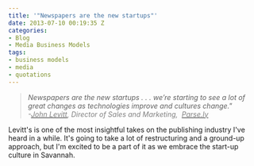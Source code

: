 ```yaml
---
title: '"Newspapers are the new startups"'
date: 2013-07-10 00:19:35 Z
categories:
- Blog
- Media Business Models
tags:
- business models
- media
- quotations
---
```


<blockquote>
  <em>Newspapers are the new startups . . . we’re starting to see a lot of great changes as technologies improve and cultures change."<br />
<span style="color: #808080;">
  -<a href="https://twitter.com/JohnMLevitt"><span style="color: #808080;">John Levitt</span></a>, Director of Sales and Marketing, 
<a href="http://blog.parsely.com/post/33843943455/newspapers-are-the-new-startups">
  <span style="color: #808080;">Parse.ly</span>
</a>
</span>
</em></p>
</blockquote>
<p>Levitt's is one of the most insightful takes on the publishing industry I've heard in a while. It's going to take a lot of restructuring and a ground-up approach, but I'm excited to be a part of it as we embrace the start-up culture in Savannah.</p>
